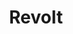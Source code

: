 ---
draft: false
title: Revolt
content:
  id: revolt
  name: Revolt
  logo: /images/applications/live-chat/revolt/logo.png
  website: https://revolt.chat/
  iframe_website: /website-iframe/applications/live-chat/revolt
  dashboardImage: /images/applications/live-chat/revolt/screenshot-1.png
  short_description: The Open Source Discord Alternative. Find your community, connect with the world
  description: Revolt is one of the best ways to stay connected with your friends and community without sacrificing any usability. We focus only on the user, and you can be sure that your conversations are confidential and your data is secure.
  features:
    - title: Create a space only for you and your friends
      description: Revolt lets you create a private space for you and your friends to chat, without any of the distractions of other chat apps. You can customize your server however you want, and even invite any other friends to join you.
    - title: Built even for the most dedicated communities.
      description: Revolt is perfect for communities looking to chat with their members. With role-based access control and in-depth customization, you can get started from creation to invite in minutes.
    - title: Talk without anyone else listening in.
      description: Revolt will not sell your data or leak it to advertisers. Our code is open source and can be audited by anyone willing. Based in Europe and bound to the GDPR, we take your privacy very seriously. And with end-to-end encryption coming to DMs and group chats soon, you can be absolutely sure of it.
    - title: Make it yours in minutes.
      description: Revolt's open architecture makes it easier than ever to build custom bots and clients for anything your heart desires. You can even make your own Revolt app if you want to. And with every single color customizable, you don't need to know how to program to make it feel like you want to.
  screenshots:
    - /images/applications/live-chat/revolt/screenshot-1.png
    - /images/applications/live-chat/revolt/screenshot-2.png
---